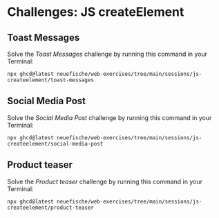 # Challenges: JS createElement

## Toast Messages

Solve the _Toast Messages_ challenge by running this command in your Terminal:

```
npx ghcd@latest neuefische/web-exercises/tree/main/sessions/js-createelement/toast-messages
```

## Social Media Post

Solve the _Social Media Post_ challenge by running this command in your Terminal:

```
npx ghcd@latest neuefische/web-exercises/tree/main/sessions/js-createelement/social-media-post
```

## Product teaser

Solve the _Product teaser_ challenge by running this command in your Terminal:

```
npx ghcd@latest neuefische/web-exercises/tree/main/sessions/js-createelement/product-teaser
```
